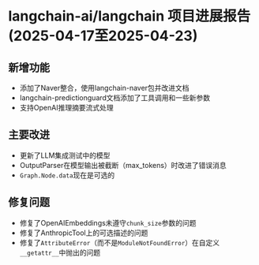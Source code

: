 # langchain-ai/langchain 项目进展报告 (2025-04-17至2025-04-23)

## 新增功能
- 添加了Naver整合，使用langchain-naver包并改进文档
- langchain-predictionguard文档添加了工具调用和一些新参数
- 支持OpenAI推理摘要流式处理

## 主要改进
- 更新了LLM集成测试中的模型
- OutputParser在模型输出被截断（max_tokens）时改进了错误消息
- `Graph.Node.data`现在是可选的

## 修复问题
- 修复了OpenAIEmbeddings未遵守`chunk_size`参数的问题
- 修复了AnthropicTool上的可选描述的问题
- 修复了`AttributeError`（而不是`ModuleNotFoundError`）在自定义`__getattr__`中抛出的问题